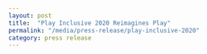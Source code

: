 ```yaml
---
layout: post
title:  "Play Inclusive 2020 Reimagines Play"
permalink: "/media/press-release/play-inclusive-2020"
category: press release
---
```


